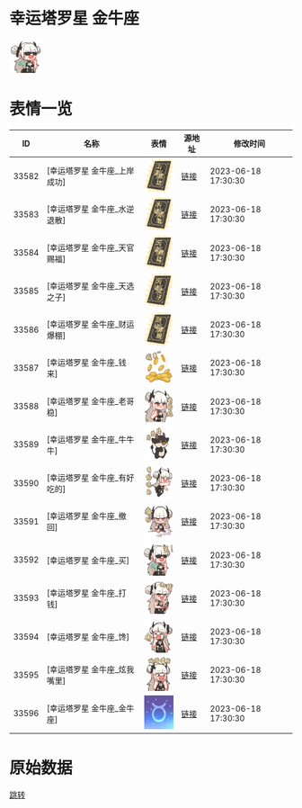 # 幸运塔罗星 金牛座

<img src="./cover.png" height="60" alt="cover" />

# 表情一览

|ID|名称|表情|源地址|修改时间|
|----|----|----|----|----|
|33582|[幸运塔罗星 金牛座_上岸成功]|<img src="./pic/033582_%5B幸运塔罗星 金牛座_上岸成功%5D.png" height="60" alt="上岸成功"/>|[链接](https://i0.hdslb.com/bfs/garb/f7a88224608f668c3ac5fa8ebe57feabe271a2d9.png)|2023-06-18 17:30:30|
|33583|[幸运塔罗星 金牛座_水逆退散]|<img src="./pic/033583_%5B幸运塔罗星 金牛座_水逆退散%5D.png" height="60" alt="水逆退散"/>|[链接](https://i0.hdslb.com/bfs/garb/888a4f158ec34a3a0249beeed105dc1e1ce6eee1.png)|2023-06-18 17:30:30|
|33584|[幸运塔罗星 金牛座_天官赐福]|<img src="./pic/033584_%5B幸运塔罗星 金牛座_天官赐福%5D.png" height="60" alt="天官赐福"/>|[链接](https://i0.hdslb.com/bfs/garb/2e3f1aaf5c6d273b0611ed24201c32564ae3c6cb.png)|2023-06-18 17:30:30|
|33585|[幸运塔罗星 金牛座_天选之子]|<img src="./pic/033585_%5B幸运塔罗星 金牛座_天选之子%5D.png" height="60" alt="天选之子"/>|[链接](https://i0.hdslb.com/bfs/garb/7c3d7dc43f3520c8f88700bc4c205faa840302cc.png)|2023-06-18 17:30:30|
|33586|[幸运塔罗星 金牛座_财运爆棚]|<img src="./pic/033586_%5B幸运塔罗星 金牛座_财运爆棚%5D.png" height="60" alt="财运爆棚"/>|[链接](https://i0.hdslb.com/bfs/garb/acc946ad32ab23122fe95e66ff21d3b271483426.png)|2023-06-18 17:30:30|
|33587|[幸运塔罗星 金牛座_钱来]|<img src="./pic/033587_%5B幸运塔罗星 金牛座_钱来%5D.png" height="60" alt="钱来"/>|[链接](https://i0.hdslb.com/bfs/garb/5ba3fda1de90136699515efa1102bf0e2148af95.png)|2023-06-18 17:30:30|
|33588|[幸运塔罗星 金牛座_老哥稳]|<img src="./pic/033588_%5B幸运塔罗星 金牛座_老哥稳%5D.png" height="60" alt="老哥稳"/>|[链接](https://i0.hdslb.com/bfs/garb/b61edf09113fbb29342303e5ded73b1dcac0b2d5.png)|2023-06-18 17:30:30|
|33589|[幸运塔罗星 金牛座_牛牛牛]|<img src="./pic/033589_%5B幸运塔罗星 金牛座_牛牛牛%5D.png" height="60" alt="牛牛牛"/>|[链接](https://i0.hdslb.com/bfs/garb/68ea04d2b2e791391ef9dc96d04c3a9382c6db84.png)|2023-06-18 17:30:30|
|33590|[幸运塔罗星 金牛座_有好吃的]|<img src="./pic/033590_%5B幸运塔罗星 金牛座_有好吃的%5D.png" height="60" alt="有好吃的"/>|[链接](https://i0.hdslb.com/bfs/garb/f17c34fbec3c0ab378ab9548f0c1b0f84770bbd3.png)|2023-06-18 17:30:30|
|33591|[幸运塔罗星 金牛座_撤回]|<img src="./pic/033591_%5B幸运塔罗星 金牛座_撤回%5D.png" height="60" alt="撤回"/>|[链接](https://i0.hdslb.com/bfs/garb/40bafd802d76d2302ae74cf0d46d368ec23833e7.png)|2023-06-18 17:30:30|
|33592|[幸运塔罗星 金牛座_买]|<img src="./pic/033592_%5B幸运塔罗星 金牛座_买%5D.png" height="60" alt="买"/>|[链接](https://i0.hdslb.com/bfs/garb/4a1364213e3701f0367523d2bc6e73a810e02cf2.png)|2023-06-18 17:30:30|
|33593|[幸运塔罗星 金牛座_打钱]|<img src="./pic/033593_%5B幸运塔罗星 金牛座_打钱%5D.png" height="60" alt="打钱"/>|[链接](https://i0.hdslb.com/bfs/garb/0ab76ba249132080090053015f6cdc6f56251a5c.png)|2023-06-18 17:30:30|
|33594|[幸运塔罗星 金牛座_馋]|<img src="./pic/033594_%5B幸运塔罗星 金牛座_馋%5D.png" height="60" alt="馋"/>|[链接](https://i0.hdslb.com/bfs/garb/6fdee63fb82e8fe6c8b7ed0cb4d2f6a30ee1db84.png)|2023-06-18 17:30:30|
|33595|[幸运塔罗星 金牛座_炫我嘴里]|<img src="./pic/033595_%5B幸运塔罗星 金牛座_炫我嘴里%5D.png" height="60" alt="炫我嘴里"/>|[链接](https://i0.hdslb.com/bfs/garb/626db7903773cc4498707ee8e7ec49bc455b3241.png)|2023-06-18 17:30:30|
|33596|[幸运塔罗星 金牛座_金牛座]|<img src="./pic/033596_%5B幸运塔罗星 金牛座_金牛座%5D.png" height="60" alt="金牛座"/>|[链接](https://i0.hdslb.com/bfs/garb/c00cc80895ca8800b1ae1a19ba61ae26460baaf6.png)|2023-06-18 17:30:30|

# 原始数据

[跳转](./raw.json)

